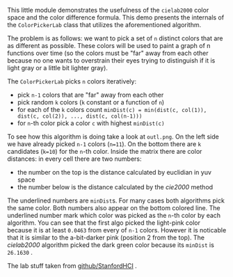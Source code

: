 This little module demonstrates the usefulness of the `cielab2000` color space and the color difference formula. This demo
presents the internals of the `ColorPickerLab` class that utilizes the aforementioned algorithm.

The problem is as follows: we want to pick a set of `n` distinct colors that are as different as possible. These colors
will be used to paint a graph of n functions over time (so the colors must be "far" away from each other because no one
wants to overstrain their eyes trying to distinguish if it is light gray or a little bit lighter gray).

The `ColorPickerLab` picks `n` colors iteratively:
* pick `n-1` colors that are "far" away from each other
* pick random `k` colors (`k` constant or a function of `n`)
* for each of the `k` colors count `minDist(c) = min(dist(c, col(1)), dist(c, col(2)), ..., dist(c, col(n-1)))`
* for `n`-th color pick a color `c` with highest `minDist(c)`

To see how this algorithm is doing take a look at `outl.png`. On the left side we have already picked `n-1` colors (`n=11`).
On the bottom there are `k` candidates (`k=10`) for the `n`-th color. Inside the matrix there are color distances:
in every cell there are two numbers:
* the number on the top is the distance calculated by euclidian in yuv space
* the number below is the distance calculated by the _cie2000_ method

The underlined numbers are `minDist`s.
For many cases both algorithms pick the same color.
Both numbers also appear on the bottom colored line. The underlined number mark which color was picked
as the `n`-th color by each algorithm. You can see that the first algo picked the light-pink color because it is
at least `0.0463` from every of `n-1` colors. However it is noticable that it is similar to the a-bit-darker pink
(position 2 from the top). The _cielab2000_ algorithm picked the dark green color because its `minDist` is `26.1630` .

The lab stuff taken from [github/StanfordHCI](https://github.com/StanfordHCI/c3/blob/master/java/src/edu/stanford/vis/color/LAB.java) .
